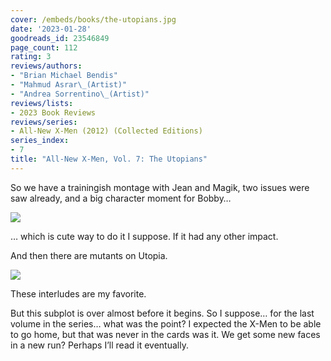 ```yaml
---
cover: /embeds/books/the-utopians.jpg
date: '2023-01-28'
goodreads_id: 23546849
page_count: 112
rating: 3
reviews/authors:
- "Brian Michael Bendis"
- "Mahmud Asrar\_(Artist)"
- "Andrea Sorrentino\_(Artist)"
reviews/lists:
- 2023 Book Reviews
reviews/series:
- All-New X-Men (2012) (Collected Editions)
series_index:
- 7
title: "All-New X-Men, Vol. 7: The Utopians"
---
```

So we have a trainingish montage with Jean and Magik, two issues were saw already, and a big character moment for Bobby…

![](/embeds/books/attachments/all-new-x-men-7-9c940b.png)

… which is cute way to do it I suppose. If it had any other impact. 

<!--more-->

And then there are mutants on Utopia. 

![](/embeds/books/attachments/all-new-x-men-7-f88bc6.png)

These interludes are my favorite. 

But this subplot is over almost before it begins. So I suppose… for the last volume in the series… what was the point? I expected the X-Men to be able to go home, but that was never in the cards was it. We get some new faces in a new run? Perhaps I’ll read it eventually. 


